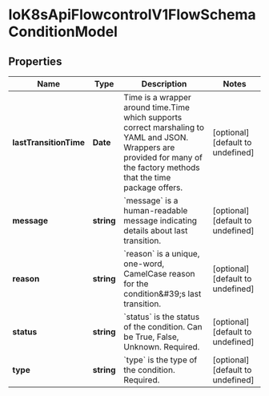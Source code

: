 # IoK8sApiFlowcontrolV1FlowSchemaConditionModel

## Properties

Name | Type | Description | Notes
------------ | ------------- | ------------- | -------------
**lastTransitionTime** | **Date** | Time is a wrapper around time.Time which supports correct marshaling to YAML and JSON.  Wrappers are provided for many of the factory methods that the time package offers. | [optional] [default to undefined]
**message** | **string** | &#x60;message&#x60; is a human-readable message indicating details about last transition. | [optional] [default to undefined]
**reason** | **string** | &#x60;reason&#x60; is a unique, one-word, CamelCase reason for the condition\&#39;s last transition. | [optional] [default to undefined]
**status** | **string** | &#x60;status&#x60; is the status of the condition. Can be True, False, Unknown. Required. | [optional] [default to undefined]
**type** | **string** | &#x60;type&#x60; is the type of the condition. Required. | [optional] [default to undefined]


